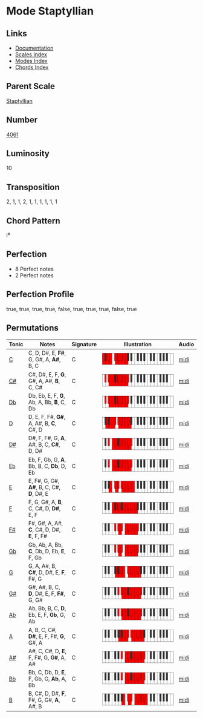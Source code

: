 # Mode Staptyllian

## Links

- [Documentation](README.md)
- [Scales Index](Scales.md)
- [Modes Index](Modes.md)
- [Chords Index](Chords.md)

## Parent Scale

[Staptyllian](ScaleStaptyllian.md)

## Number

[4061](https://ianring.com/musictheory/scales/4061)

## Luminosity

10

## Transposition

2, 1, 1, 2, 1, 1, 1, 1, 1, 1

## Chord Pattern

i⁰

## Perfection

- 8 Perfect notes
- 2 Perfect notes

## Perfection Profile

true, true, true, true, false, true, true, true, false, true

## Permutations

| Tonic | Notes | Signature | Illustration | Audio |
|-------|-------|-----------|--------------|-------|
| [C](ModeCNaturalStaptyllian.md) | C, D, D#, E, **F#**, G, G#, A, **A#**, B, C | C | ![CNaturalStaptyllian](ModeCNaturalStaptyllian.png) | [midi](https://github.com/edipermadi/music/blob/main/docs/ModeCNaturalStaptyllian.mid?raw=true) |
| [C#](ModeCSharpStaptyllian.md) | C#, D#, E, F, **G**, G#, A, A#, **B**, C, C# | C | ![CSharpStaptyllian](ModeCSharpStaptyllian.png) | [midi](https://github.com/edipermadi/music/blob/main/docs/ModeCSharpStaptyllian.mid?raw=true) |
| [Db](ModeDFlatStaptyllian.md) | Db, Eb, E, F, **G**, Ab, A, Bb, **B**, C, Db | C | ![DFlatStaptyllian](ModeDFlatStaptyllian.png) | [midi](https://github.com/edipermadi/music/blob/main/docs/ModeDFlatStaptyllian.mid?raw=true) |
| [D](ModeDNaturalStaptyllian.md) | D, E, F, F#, **G#**, A, A#, B, **C**, C#, D | C | ![DNaturalStaptyllian](ModeDNaturalStaptyllian.png) | [midi](https://github.com/edipermadi/music/blob/main/docs/ModeDNaturalStaptyllian.mid?raw=true) |
| [D#](ModeDSharpStaptyllian.md) | D#, F, F#, G, **A**, A#, B, C, **C#**, D, D# | C | ![DSharpStaptyllian](ModeDSharpStaptyllian.png) | [midi](https://github.com/edipermadi/music/blob/main/docs/ModeDSharpStaptyllian.mid?raw=true) |
| [Eb](ModeEFlatStaptyllian.md) | Eb, F, Gb, G, **A**, Bb, B, C, **Db**, D, Eb | C | ![EFlatStaptyllian](ModeEFlatStaptyllian.png) | [midi](https://github.com/edipermadi/music/blob/main/docs/ModeEFlatStaptyllian.mid?raw=true) |
| [E](ModeENaturalStaptyllian.md) | E, F#, G, G#, **A#**, B, C, C#, **D**, D#, E | C | ![ENaturalStaptyllian](ModeENaturalStaptyllian.png) | [midi](https://github.com/edipermadi/music/blob/main/docs/ModeENaturalStaptyllian.mid?raw=true) |
| [F](ModeFNaturalStaptyllian.md) | F, G, G#, A, **B**, C, C#, D, **D#**, E, F | C | ![FNaturalStaptyllian](ModeFNaturalStaptyllian.png) | [midi](https://github.com/edipermadi/music/blob/main/docs/ModeFNaturalStaptyllian.mid?raw=true) |
| [F#](ModeFSharpStaptyllian.md) | F#, G#, A, A#, **C**, C#, D, D#, **E**, F, F# | C | ![FSharpStaptyllian](ModeFSharpStaptyllian.png) | [midi](https://github.com/edipermadi/music/blob/main/docs/ModeFSharpStaptyllian.mid?raw=true) |
| [Gb](ModeGFlatStaptyllian.md) | Gb, Ab, A, Bb, **C**, Db, D, Eb, **E**, F, Gb | C | ![GFlatStaptyllian](ModeGFlatStaptyllian.png) | [midi](https://github.com/edipermadi/music/blob/main/docs/ModeGFlatStaptyllian.mid?raw=true) |
| [G](ModeGNaturalStaptyllian.md) | G, A, A#, B, **C#**, D, D#, E, **F**, F#, G | C | ![GNaturalStaptyllian](ModeGNaturalStaptyllian.png) | [midi](https://github.com/edipermadi/music/blob/main/docs/ModeGNaturalStaptyllian.mid?raw=true) |
| [G#](ModeGSharpStaptyllian.md) | G#, A#, B, C, **D**, D#, E, F, **F#**, G, G# | C | ![GSharpStaptyllian](ModeGSharpStaptyllian.png) | [midi](https://github.com/edipermadi/music/blob/main/docs/ModeGSharpStaptyllian.mid?raw=true) |
| [Ab](ModeAFlatStaptyllian.md) | Ab, Bb, B, C, **D**, Eb, E, F, **Gb**, G, Ab | C | ![AFlatStaptyllian](ModeAFlatStaptyllian.png) | [midi](https://github.com/edipermadi/music/blob/main/docs/ModeAFlatStaptyllian.mid?raw=true) |
| [A](ModeANaturalStaptyllian.md) | A, B, C, C#, **D#**, E, F, F#, **G**, G#, A | C | ![ANaturalStaptyllian](ModeANaturalStaptyllian.png) | [midi](https://github.com/edipermadi/music/blob/main/docs/ModeANaturalStaptyllian.mid?raw=true) |
| [A#](ModeASharpStaptyllian.md) | A#, C, C#, D, **E**, F, F#, G, **G#**, A, A# | C | ![ASharpStaptyllian](ModeASharpStaptyllian.png) | [midi](https://github.com/edipermadi/music/blob/main/docs/ModeASharpStaptyllian.mid?raw=true) |
| [Bb](ModeBFlatStaptyllian.md) | Bb, C, Db, D, **E**, F, Gb, G, **Ab**, A, Bb | C | ![BFlatStaptyllian](ModeBFlatStaptyllian.png) | [midi](https://github.com/edipermadi/music/blob/main/docs/ModeBFlatStaptyllian.mid?raw=true) |
| [B](ModeBNaturalStaptyllian.md) | B, C#, D, D#, **F**, F#, G, G#, **A**, A#, B | C | ![BNaturalStaptyllian](ModeBNaturalStaptyllian.png) | [midi](https://github.com/edipermadi/music/blob/main/docs/ModeBNaturalStaptyllian.mid?raw=true) |
